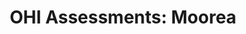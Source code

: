 ---
type: ohi-assessment
layout: page
title: "OHI Assessments: Moorea"
name: "Moorea"
bg_image: "/images/banners/fish-school.jpg"
---